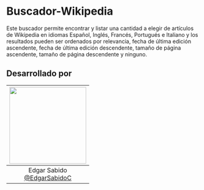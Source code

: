 # Buscador-Wikipedia

Este buscador permite encontrar y listar una cantidad a elegir de artículos de Wikipedia en idiomas Español, Inglés, Francés, Portugués e Italiano y los resultados pueden ser ordenados por relevancia, fecha de última edición ascendente, fecha de última edición descendente, tamaño de página ascendente, tamaño de página descendente y ninguno.


## Desarrollado por
|<img src="https://user-images.githubusercontent.com/63131135/187343349-bee2fc8d-87ad-4eff-9f3d-303994341125.png" width=200px>|
|:---:|
|Edgar Sabido <br> [@EdgarSabidoC](https://github.com/EdgarSabidoC)|
